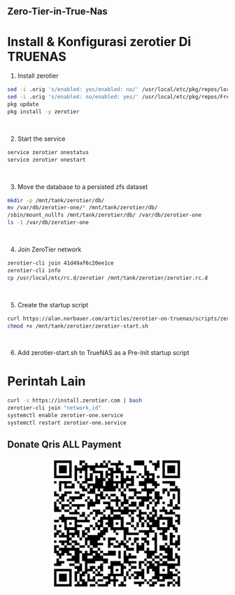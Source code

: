 ## Zero-Tier-in-True-Nas

# Install & Konfigurasi zerotier Di TRUENAS

1. Install zerotier
```bash
sed -i .orig 's/enabled: yes/enabled: no/' /usr/local/etc/pkg/repos/local.conf
sed -i .orig 's/enabled: no/enabled: yes/' /usr/local/etc/pkg/repos/FreeBSD.conf
pkg update
pkg install -y zerotier
```
</br>

2. Start the service
```bash
service zerotier onestatus
service zerotier onestart
```
</br>

3. Move the database to a persisted zfs dataset
```bash
mkdir -p /mnt/tank/zerotier/db/
mv /var/db/zerotier-one/* /mnt/tank/zerotier/db/
/sbin/mount_nullfs /mnt/tank/zerotier/db/ /var/db/zerotier-one
ls -1 /var/db/zerotier-one
```
</br>

4. Join ZeroTier network
```bash
zerotier-cli join 41d49af6c20ee1ce
zerotier-cli info
cp /usr/local/etc/rc.d/zerotier /mnt/tank/zerotier/zerotier.rc.d
```
</br>

5. Create the startup script
```bash
curl https://alan.norbauer.com/articles/zerotier-on-truenas/scripts/zerotier-start.sh -o /mnt/tank/zerotier/zerotier-start.sh
chmod +x /mnt/tank/zerotier/zerotier-start.sh
```
</br>

6. Add zerotier-start.sh to TrueNAS as a Pre-Init startup script


# Perintah Lain

```bash
curl -s https://install.zerotier.com | bash
zerotier-cli join "network_id"
systemctl enable zerotier-one.service
systemctl restart zerotier-one.service
```



## Donate Qris ALL Payment
<p align="center">
<img src="https://github.com/arthasa28/Cyberior_MD-BOT/blob/master/pp%20Qris%20Artha.jpg?raw=true" alt="CYBERIR-MD" width="300"/>
